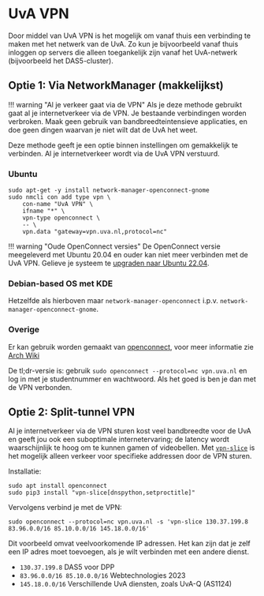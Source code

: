# UvA VPN

Door middel van UvA VPN is het mogelijk om vanaf thuis een verbinding te maken met het netwerk van de UvA. Zo kun je bijvoorbeeld vanaf thuis inloggen op servers die alleen toegankelijk zijn vanaf het UvA-netwerk (bijvoorbeeld het DAS5-cluster).

## Optie 1: Via NetworkManager (makkelijkst)

!!! warning "Al je verkeer gaat via de VPN"
    Als je deze methode gebruikt gaat al je internetverkeer via de VPN. Je bestaande verbindingen worden verbroken. Maak geen gebruik van bandbreedteintensieve applicaties, en doe geen dingen waarvan je niet wilt dat de UvA het weet.

Deze methode geeft je een optie binnen instellingen om gemakkelijk te verbinden. Al je internetverkeer wordt via de UvA VPN verstuurd.

### Ubuntu

```
sudo apt-get -y install network-manager-openconnect-gnome
sudo nmcli con add type vpn \
    con-name "UvA VPN" \
    ifname "*" \
    vpn-type openconnect \
    -- \
    vpn.data "gateway=vpn.uva.nl,protocol=nc"
```

!!! warning "Oude OpenConnect versies"
    De OpenConnect versie meegeleverd met Ubuntu 20.04 en ouder kan niet meer verbinden met de UvA VPN. Gelieve je systeem te [upgraden naar Ubuntu 22.04](./onderhoud.md).

### Debian-based OS met KDE

Hetzelfde als hierboven maar `network-manager-openconnect` i.p.v. `network-manager-openconnect-gnome`.

### Overige
Er kan gebruik worden gemaakt van [openconnect](http://www.infradead.org/openconnect/index.html), voor meer informatie zie [Arch Wiki](https://wiki.archlinux.org/index.php/OpenConnect)

De tl;dr-versie is: gebruik `sudo openconnect --protocol=nc vpn.uva.nl` en log in met je studentnummer en wachtwoord. Als het goed is ben je dan met de VPN verbonden.

## Optie 2: Split-tunnel VPN

Al je internetverkeer via de VPN sturen kost veel bandbreedte voor de UvA en geeft jou ook een suboptimale internetervaring; de latency wordt waarschijnlijk te hoog om te kunnen gamen of videobellen. Met [`vpn-slice`](https://github.com/dlenski/vpn-slice) is het mogelijk alleen verkeer voor specifieke addressen door de VPN sturen.

Installatie:
```
sudo apt install openconnect
sudo pip3 install "vpn-slice[dnspython,setproctitle]"
```

Vervolgens verbind je met de VPN:
```
sudo openconnect --protocol=nc vpn.uva.nl -s 'vpn-slice 130.37.199.8 83.96.0.0/16 85.10.0.0/16 145.18.0.0/16'
```

Dit voorbeeld omvat veelvoorkomende IP adressen. Het kan zijn dat je zelf een IP adres moet toevoegen, als je wilt verbinden met een andere dienst.

- `130.37.199.8` DAS5 voor DPP
- `83.96.0.0/16 85.10.0.0/16` Webtechnologies 2023
- `145.18.0.0/16` Verschillende UvA diensten, zoals UvA-Q (AS1124)
